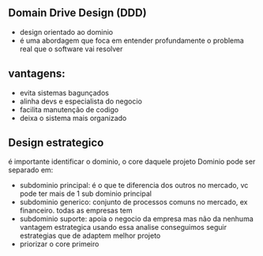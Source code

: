 ## Domain Drive Design (DDD)
- design orientado ao dominio
- é uma abordagem que foca em entender profundamente o problema real que o software vai resolver 

## vantagens:
 - evita sistemas bagunçados
 - alinha devs e especialista do negocio
 - facilita manutenção de codigo
 - deixa o sistema mais organizado


## Design estrategico
é importante identificar o dominio, o core daquele projeto
Dominio pode ser separado em:
- subdominio principal: é o que te diferencia dos outros no mercado, vc pode ter mais de 1 sub dominio principal
- subdominio generico: conjunto de processos comuns no mercado, ex financeiro. todas as empresas tem
- subdominio suporte: apoia o negocio da empresa mas não da nenhuma vantagem estrategica
usando essa analise conseguimos seguir estrategias que de adaptem melhor projeto
- priorizar o core primeiro 
<!--stackedit_data:
eyJoaXN0b3J5IjpbMjA4NzQ0MjU5OCwxMzgxMzcwODUyLC0yNT
g2NTQyOTYsMjEyMjY5NjYyNCwtMTc2OTM3MTcxNCwyNTIwODUx
OTVdfQ==
-->